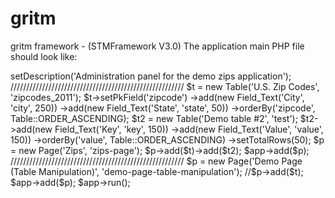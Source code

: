 gritm
=====

gritm framework - (STMFramework V3.0)
The application main PHP file should look like:

<?php

/**
 * Index file for the application
 * 
 * @since Mar 18, 2013
 * @author Gregoryc
 */
$app = new Application('Demo Zips Application');
$app->setDescription('Administration panel for the demo zips application');

///////////////////////////////////////////////////////
$t = new Table('U.S. Zip Codes', 'zipcodes_2011');
$t->setPkField('zipcode')
        ->add(new Field_Text('City', 'city', 250))
        ->add(new Field_Text('State', 'state', 50))
        ->orderBy('zipcode', Table::ORDER_ASCENDING);


$t2 = new Table('Demo table #2', 'test');
$t2->add(new Field_Text('Key', 'key', 150))
        ->add(new Field_Text('Value', 'value', 150))
        ->orderBy('value', Table::ORDER_ASCENDING)
        ->setTotalRows(50);



$p = new Page('Zips', 'zips-page');
$p->add($t)->add($t2);

$app->add($p);


///////////////////////////////////////////////////////
$p = new Page('Demo Page (Table Manipulation)', 'demo-page-table-manipulation');
//$p->add($t);
$app->add($p);

$app->run();

